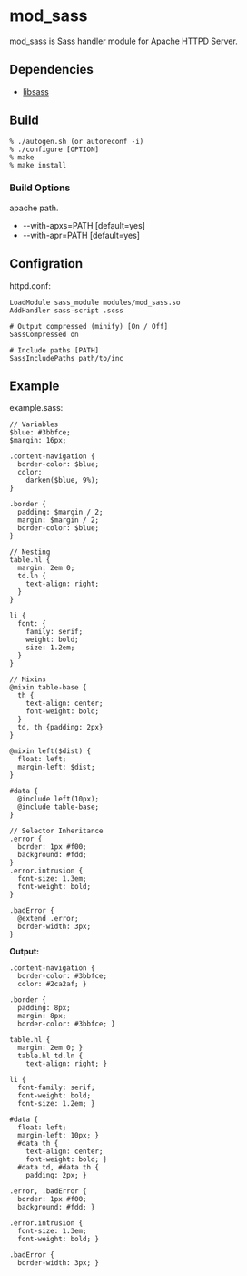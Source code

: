 # mod_sass #

mod_sass is Sass handler module for Apache HTTPD Server.

## Dependencies ##

* [libsass](https://github.com/hcatlin/libsass/)

## Build ##

    % ./autogen.sh (or autoreconf -i)
    % ./configure [OPTION]
    % make
    % make install

### Build Options ###

apache path.

* --with-apxs=PATH  [default=yes]
* --with-apr=PATH  [default=yes]

## Configration ##

httpd.conf:

    LoadModule sass_module modules/mod_sass.so
    AddHandler sass-script .scss

    # Output compressed (minify) [On / Off]
    SassCompressed on

    # Include paths [PATH]
    SassIncludePaths path/to/inc

## Example ##

example.sass:

    // Variables
    $blue: #3bbfce;
    $margin: 16px;

    .content-navigation {
      border-color: $blue;
      color:
        darken($blue, 9%);
    }

    .border {
      padding: $margin / 2;
      margin: $margin / 2;
      border-color: $blue;
    }

    // Nesting
    table.hl {
      margin: 2em 0;
      td.ln {
        text-align: right;
      }
    }

    li {
      font: {
        family: serif;
        weight: bold;
        size: 1.2em;
      }
    }

    // Mixins
    @mixin table-base {
      th {
        text-align: center;
        font-weight: bold;
      }
      td, th {padding: 2px}
    }

    @mixin left($dist) {
      float: left;
      margin-left: $dist;
    }

    #data {
      @include left(10px);
      @include table-base;
    }

    // Selector Inheritance
    .error {
      border: 1px #f00;
      background: #fdd;
    }
    .error.intrusion {
      font-size: 1.3em;
      font-weight: bold;
    }

    .badError {
      @extend .error;
      border-width: 3px;
    }

**Output:**

    .content-navigation {
      border-color: #3bbfce;
      color: #2ca2af; }

    .border {
      padding: 8px;
      margin: 8px;
      border-color: #3bbfce; }

    table.hl {
      margin: 2em 0; }
      table.hl td.ln {
        text-align: right; }

    li {
      font-family: serif;
      font-weight: bold;
      font-size: 1.2em; }

    #data {
      float: left;
      margin-left: 10px; }
      #data th {
        text-align: center;
        font-weight: bold; }
      #data td, #data th {
        padding: 2px; }

    .error, .badError {
      border: 1px #f00;
      background: #fdd; }

    .error.intrusion {
      font-size: 1.3em;
      font-weight: bold; }

    .badError {
      border-width: 3px; }
      
